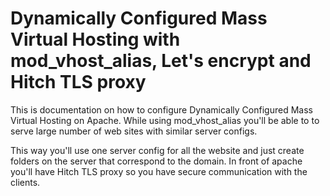 # Dynamically Configured Mass Virtual Hosting with mod_vhost_alias, Let's encrypt and Hitch TLS proxy

This is documentation on how to configure Dynamically Configured Mass Virtual Hosting on Apache. While using mod_vhost_alias you'll be able to to serve large number of web sites with similar server configs. 

This way you'll use one server config for all the website and just create folders on the server that correspond to the domain. 
In front of apache you'll have Hitch TLS proxy so you have secure communication with the clients. 

